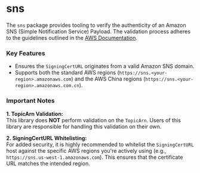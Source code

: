 # sns

The `sns` package provides tooling to verify the authenticity of an Amazon SNS (Simple Notification Service) Payload. The validation process adheres to the guidelines outlined in the [AWS Documentation](https://docs.aws.amazon.com/sns/latest/dg/sns-verify-signature-of-message.html).

### Key Features

- Ensures the `SigningCertURL` originates from a valid Amazon SNS domain.
- Supports both the standard AWS regions (`https://sns.<your-region>.amazonaws.com`) and the AWS China regions (`https://sns.<your-region>.amazonaws.com.cn`).

### Important Notes

**1. TopicArn Validation:**  
This library does **NOT** perform validation on the `TopicArn`. Users of this library are responsible for handling this validation on their own.

**2. SigningCertURL Whitelisting:**  
For added security, it is highly recommended to whitelist the `SigningCertURL` host against the specific AWS regions you're actively using (e.g., `https://sns.us-west-1.amazonaws.com`). This ensures that the certificate URL matches the intended region.
